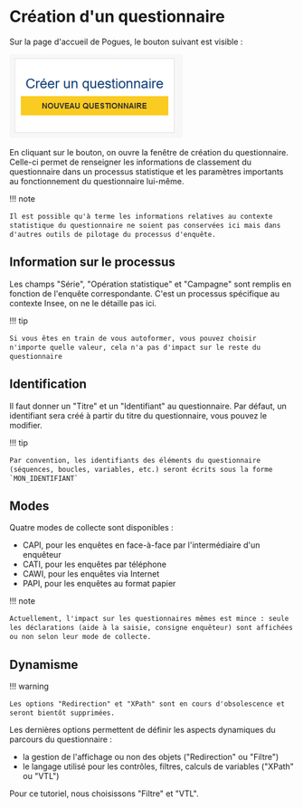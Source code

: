 # Création d'un questionnaire

Sur la page d'accueil de Pogues, le bouton suivant est visible :

![Bouton de création d'un questionnaire](../../img/pogues/creation-questionnaire-go.png)

En cliquant sur le bouton, on ouvre la fenêtre de création du questionnaire. Celle-ci permet de renseigner les informations de classement du questionnaire dans un processus statistique et les paramètres importants au fonctionnement du questionnaire lui-même.

!!! note

    Il est possible qu'à terme les informations relatives au contexte statistique du questionnaire ne soient pas conservées ici mais dans d'autres outils de pilotage du processus d'enquête.

## Information sur le processus

Les champs "Série", "Opération statistique" et "Campagne" sont remplis en fonction de l'enquête correspondante. C'est un processus spécifique au contexte Insee, on ne le détaille pas ici.

!!! tip

    Si vous êtes en train de vous autoformer, vous pouvez choisir n'importe quelle valeur, cela n'a pas d'impact sur le reste du questionnaire

## Identification

Il faut donner un "Titre" et un "Identifiant" au questionnaire. Par défaut, un identifiant sera créé à partir du titre du questionnaire, vous pouvez le modifier.

!!! tip

    Par convention, les identifiants des éléments du questionnaire (séquences, boucles, variables, etc.) seront écrits sous la forme `MON_IDENTIFIANT`

## Modes

Quatre modes de collecte sont disponibles :

- CAPI, pour les enquêtes en face-à-face par l'intermédiaire d'un enquêteur
- CATI, pour les enquêtes par téléphone
- CAWI, pour les enquêtes via Internet
- PAPI, pour les enquêtes au format papier

!!! note

    Actuellement, l'impact sur les questionnaires mêmes est mince : seule les déclarations (aide à la saisie, consigne enquêteur) sont affichées ou non selon leur mode de collecte.

## Dynamisme

!!! warning

    Les options "Redirection" et "XPath" sont en cours d'obsolescence et seront bientôt supprimées.

Les dernières options permettent de définir les aspects dynamiques du parcours du questionnaire :

- la gestion de l'affichage ou non des objets ("Redirection" ou "Filtre")
- le langage utilisé pour les contrôles, filtres, calculs de variables ("XPath" ou "VTL")

Pour ce tutoriel, nous choisissons "Filtre" et "VTL".
